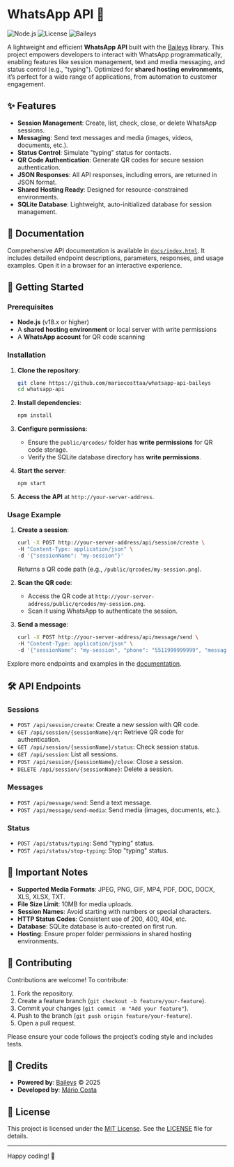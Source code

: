 # WhatsApp API 📱

![Node.js](https://img.shields.io/badge/Node.js-18.x-green)
![License](https://img.shields.io/badge/License-MIT-blue)
![Baileys](https://img.shields.io/badge/Powered%20by-Baileys-orange)

A lightweight and efficient **WhatsApp API** built with the [Baileys](https://github.com/adiwajshing/Baileys) library. This project empowers developers to interact with WhatsApp programmatically, enabling features like session management, text and media messaging, and status control (e.g., "typing"). Optimized for **shared hosting environments**, it’s perfect for a wide range of applications, from automation to customer engagement.

## ✨ Features

- **Session Management**: Create, list, check, close, or delete WhatsApp sessions.
- **Messaging**: Send text messages and media (images, videos, documents, etc.).
- **Status Control**: Simulate "typing" status for contacts.
- **QR Code Authentication**: Generate QR codes for secure session authentication.
- **JSON Responses**: All API responses, including errors, are returned in JSON format.
- **Shared Hosting Ready**: Designed for resource-constrained environments.
- **SQLite Database**: Lightweight, auto-initialized database for session management.

## 📖 Documentation

Comprehensive API documentation is available in [`docs/index.html`](./docs/index.html). It includes detailed endpoint descriptions, parameters, responses, and usage examples. Open it in a browser for an interactive experience.

## 🚀 Getting Started

### Prerequisites

- **Node.js** (v18.x or higher)
- A **shared hosting environment** or local server with write permissions
- A **WhatsApp account** for QR code scanning

### Installation

1. **Clone the repository**:
   ```bash
   git clone https://github.com/mariocosttaa/whatsapp-api-baileys
   cd whatsapp-api
   ```

2. **Install dependencies**:
   ```bash
   npm install
   ```

3. **Configure permissions**:
   - Ensure the `public/qrcodes/` folder has **write permissions** for QR code storage.
   - Verify the SQLite database directory has **write permissions**.

4. **Start the server**:
   ```bash
   npm start
   ```

5. **Access the API** at `http://your-server-address`.

### Usage Example

1. **Create a session**:
   ```bash
   curl -X POST http://your-server-address/api/session/create \
   -H "Content-Type: application/json" \
   -d '{"sessionName": "my-session"}'
   ```
   Returns a QR code path (e.g., `/public/qrcodes/my-session.png`).

2. **Scan the QR code**:
   - Access the QR code at `http://your-server-address/public/qrcodes/my-session.png`.
   - Scan it using WhatsApp to authenticate the session.

3. **Send a message**:
   ```bash
   curl -X POST http://your-server-address/api/message/send \
   -H "Content-Type: application/json" \
   -d '{"sessionName": "my-session", "phone": "5511999999999", "message": "Hello from WhatsApp API!"}'
   ```

Explore more endpoints and examples in the [documentation](./docs/index.html).

## 🛠️ API Endpoints

### Sessions
- `POST /api/session/create`: Create a new session with QR code.
- `GET /api/session/{sessionName}/qr`: Retrieve QR code for authentication.
- `GET /api/session/{sessionName}/status`: Check session status.
- `GET /api/session`: List all sessions.
- `POST /api/session/{sessionName}/close`: Close a session.
- `DELETE /api/session/{sessionName}`: Delete a session.

### Messages
- `POST /api/message/send`: Send a text message.
- `POST /api/message/send-media`: Send media (images, documents, etc.).

### Status
- `POST /api/status/typing`: Send "typing" status.
- `POST /api/status/stop-typing`: Stop "typing" status.

## 📝 Important Notes

- **Supported Media Formats**: JPEG, PNG, GIF, MP4, PDF, DOC, DOCX, XLS, XLSX, TXT.
- **File Size Limit**: 10MB for media uploads.
- **Session Names**: Avoid starting with numbers or special characters.
- **HTTP Status Codes**: Consistent use of 200, 400, 404, etc.
- **Database**: SQLite database is auto-created on first run.
- **Hosting**: Ensure proper folder permissions in shared hosting environments.

## 🤝 Contributing

Contributions are welcome! To contribute:
1. Fork the repository.
2. Create a feature branch (`git checkout -b feature/your-feature`).
3. Commit your changes (`git commit -m "Add your feature"`).
4. Push to the branch (`git push origin feature/your-feature`).
5. Open a pull request.

Please ensure your code follows the project’s coding style and includes tests.

## 🙌 Credits

- **Powered by**: [Baileys](https://github.com/adiwajshing/Baileys) © 2025
- **Developed by**: [Mário Costa](https://github.com/mariocosttaa)

## 📜 License

This project is licensed under the [MIT License](./LICENSE). See the [LICENSE](./LICENSE) file for details.

---

Happy coding! 🚀
